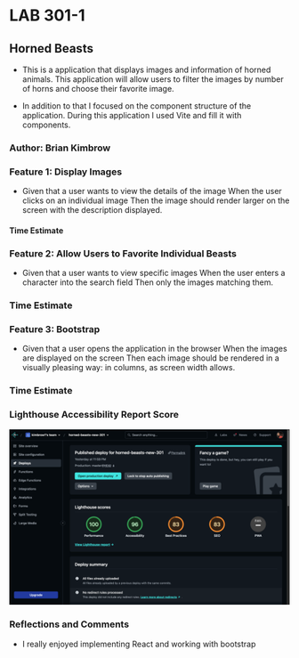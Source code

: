 # LAB 301-1

## Horned Beasts

* This is a application that displays images and information of horned animals. This application will allow users to filter the images by number of horns and choose their favorite image.

* In addition to that I focused on the component structure of the application. During this application I used Vite and fill it with components.

### Author: Brian Kimbrow

### Feature 1: Display Images

* Given that a user wants to view the details of the image
When the user clicks on an individual image
Then the image should render larger on the screen with the description displayed.

#### Time Estimate

### Feature 2: Allow Users to Favorite Individual Beasts

* Given that a user wants to view specific images
When the user enters a character into the search field
Then only the images matching them.

 ### Time Estimate


### Feature 3: Bootstrap

* Given that a user opens the application in the browser
When the images are displayed on the screen
Then each image should be rendered in a visually pleasing way: in columns, as screen width allows.

### Time Estimate


### Lighthouse Accessibility Report Score
![Light House](<Screen Shot 2023-07-18 at 12.01.40 AM.png>)

### Reflections and Comments

* I really enjoyed implementing React and working with bootstrap
